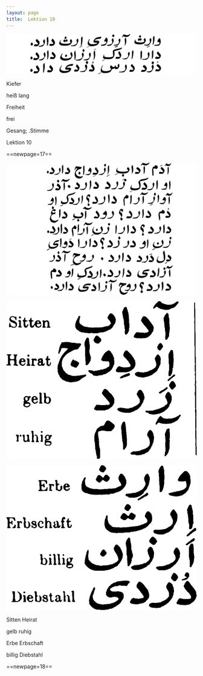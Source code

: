 ```yaml
---
layout: page
title:  Lektion 10
---
```



![image](/assets/s/019.png-09.png)

Kiefer

heiß lang



Freiheit

frei

Gesang; .Stimme

Lektion 10



==newpage=17==

![image](/assets/s/020.png-02.png)

![image](/assets/s/2col/020.png-09_1L.png)

![image](/assets/s/2col/020.png-09_2R.png)

Sitten Heirat

gelb ruhig



Erbe Erbschaft

billig Diebstahl



==newpage=18==

